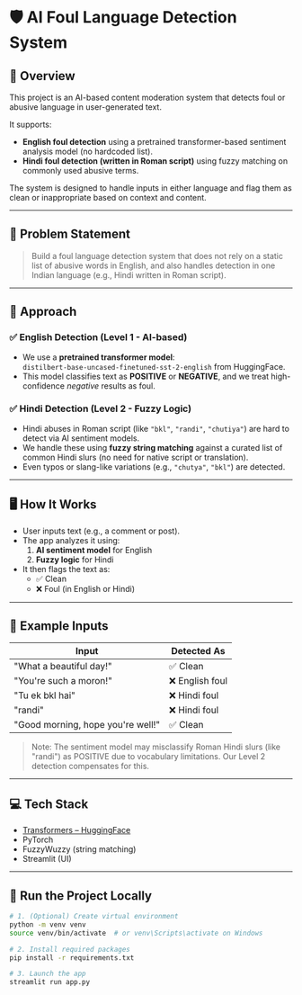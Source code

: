 

# 🛡️ AI Foul Language Detection System

## 🚀 Overview

This project is an AI-based content moderation system that detects foul or abusive language in user-generated text.

It supports:
- **English foul detection** using a pretrained transformer-based sentiment analysis model (no hardcoded list).
- **Hindi foul detection (written in Roman script)** using fuzzy matching on commonly used abusive terms.

The system is designed to handle inputs in either language and flag them as clean or inappropriate based on context and content.

---

## 🎯 Problem Statement

> Build a foul language detection system that does not rely on a static list of abusive words in English, and also handles detection in one Indian language (e.g., Hindi written in Roman script).

---

## 🧠 Approach

### ✅ English Detection (Level 1 - AI-based)
- We use a **pretrained transformer model**:  
  `distilbert-base-uncased-finetuned-sst-2-english` from HuggingFace.
- This model classifies text as **POSITIVE** or **NEGATIVE**, and we treat high-confidence *negative* results as foul.

### ✅ Hindi Detection (Level 2 - Fuzzy Logic)
- Hindi abuses in Roman script (like `"bkl"`, `"randi"`, `"chutiya"`) are hard to detect via AI sentiment models.
- We handle these using **fuzzy string matching** against a curated list of common Hindi slurs (no need for native script or translation).
- Even typos or slang-like variations (e.g., `"chutya"`, `"bkl"`) are detected.

---

## 🖥️ How It Works

- User inputs text (e.g., a comment or post).
- The app analyzes it using:
  1. **AI sentiment model** for English
  2. **Fuzzy logic** for Hindi
- It then flags the text as:
  - ✅ Clean
  - ❌ Foul (in English or Hindi)

---

## 🌟 Example Inputs

| Input                          | Detected As      |
|--------------------------------|------------------|
| "What a beautiful day!"        | ✅ Clean          |
| "You're such a moron!"         | ❌ English foul   |
| "Tu ek bkl hai"                | ❌ Hindi foul     |
| "randi"                        | ❌ Hindi foul     |
| "Good morning, hope you're well!" | ✅ Clean       |

> Note: The sentiment model may misclassify Roman Hindi slurs (like "randi") as POSITIVE due to vocabulary limitations. Our Level 2 detection compensates for this.

---

## 💻 Tech Stack

- [Transformers – HuggingFace](https://huggingface.co/)
- PyTorch
- FuzzyWuzzy (string matching)
- Streamlit (UI)

---

## 🔧 Run the Project Locally

```bash
# 1. (Optional) Create virtual environment
python -m venv venv
source venv/bin/activate  # or venv\Scripts\activate on Windows

# 2. Install required packages
pip install -r requirements.txt

# 3. Launch the app
streamlit run app.py
